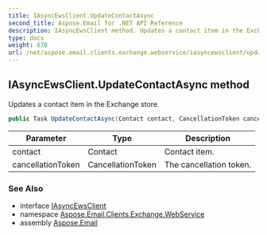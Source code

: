 ```yaml
---
title: IAsyncEwsClient.UpdateContactAsync
second_title: Aspose.Email for .NET API Reference
description: IAsyncEwsClient method. Updates a contact item in the Exchange store
type: docs
weight: 670
url: /net/aspose.email.clients.exchange.webservice/iasyncewsclient/updatecontactasync/
---
```

## IAsyncEwsClient.UpdateContactAsync method

Updates a contact item in the Exchange store.

```csharp
public Task UpdateContactAsync(Contact contact, CancellationToken cancellationToken = default)
```

| Parameter | Type | Description |
| --- | --- | --- |
| contact | Contact | Contact item. |
| cancellationToken | CancellationToken | The cancellation token. |

### See Also

* interface [IAsyncEwsClient](../)
* namespace [Aspose.Email.Clients.Exchange.WebService](../../iasyncewsclient/)
* assembly [Aspose.Email](../../../)



